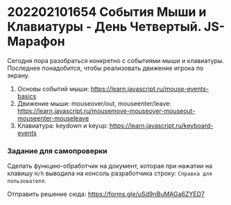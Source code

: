# 202202101654 События Мыши и Клавиатуры - День Четвертый. JS-Марафон

Сегодня пора разобраться конкретно с событиями мыши и клавиатуры. Последнее
понадобится, чтобы реализовать движение игрока по экрану.

1. Основы событий мыши: https://learn.javascript.ru/mouse-events-basics
2. Движение мыши: mouseover/out, mouseenter/leave: https://learn.javascript.ru/mousemove-mouseover-mouseout-mouseenter-mouseleave
3. Клавиатура: keydown и keyup: https://learn.javascript.ru/keyboard-events

### Задание для самопроверки

Сделать функцию-обработчик на документ, которая при нажатии на клавишу `H/h`
выводила на консоль разработчика строку: `Справка для пользователя`.

Отправить решение сюда: https://forms.gle/uSd9nBuMAGa6ZYED7